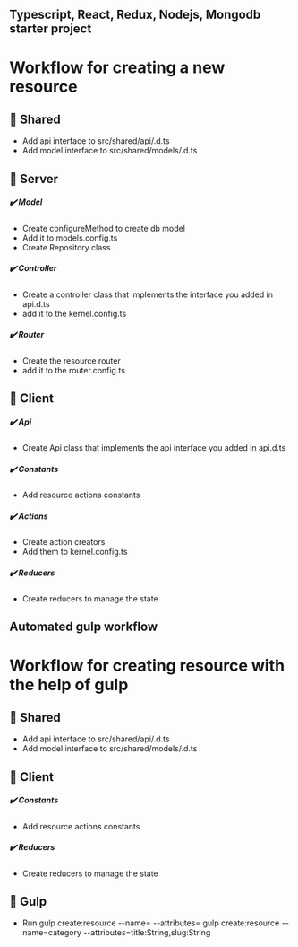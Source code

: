 Typescript, React, Redux, Nodejs, Mongodb starter project
---------------------------------------------------------

# Workflow for creating a new resource

## :file_folder: Shared
- Add api interface to src/shared/api/<model-name>.d.ts
- Add model interface to src/shared/models/<model-name>.d.ts

## :file_folder: Server 
##### :heavy_check_mark: Model
- Create configureMethod to create db model
- Add it to models.config.ts
- Create Repository class
	
##### :heavy_check_mark: Controller
- Create a controller class that implements the interface you added in api.d.ts
- add it to the kernel.config.ts

##### :heavy_check_mark: Router
- Create the resource router
- add it to the router.config.ts

## :file_folder: Client
##### :heavy_check_mark: Api
- Create Api class that implements the api interface you added in api.d.ts
	
##### :heavy_check_mark: Constants
- Add resource actions constants

##### :heavy_check_mark: Actions
- Create action creators
- Add them to kernel.config.ts

##### :heavy_check_mark: Reducers
- Create reducers to manage the state



Automated gulp workflow
-----------------------

# Workflow for creating resource with the help of gulp

## :file_folder: Shared
- Add api interface to src/shared/api/<model-name>.d.ts
- Add model interface to src/shared/models/<model-name>.d.ts

## :file_folder: Client
##### :heavy_check_mark: Constants
- Add resource actions constants

##### :heavy_check_mark: Reducers
- Create reducers to manage the state

## :file_folder: Gulp
- Run gulp create:resource --name=<model-name> --attributes=<comma-seperated-attributes>
		gulp create:resource --name=category --attributes=title:String,slug:String
